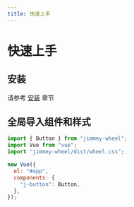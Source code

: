 ```yaml
---
title: 快速上手
---
```


# 快速上手

## 安装

请参考 [安装](../install/) 章节

## 全局导入组件和样式

```javascript
import { Button } from "jimmey-wheel";
import Vue from "vue";
import "jimmey-wheel/dist/wheel.css";

new Vue({
  el: "#app",
  components: {
    "j-button": Button,
  },
});
```
